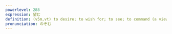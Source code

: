 ```yaml
---
powerlevel: 288
expression: 望む
definition: (v5m,vt) to desire; to wish for; to see; to command (a view of); (P)
pronunciation: のぞむ
---
```

